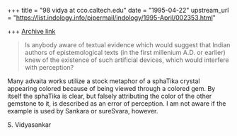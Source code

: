 +++
title = "98 vidya at cco.caltech.edu"
date = "1995-04-22"
upstream_url = "https://list.indology.info/pipermail/indology/1995-April/002353.html"

+++
[Archive link](https://list.indology.info/pipermail/indology/1995-April/002353.html)

> Is anybody aware of textual evidence which would suggest that
> Indian authors of epistemological texts (in the first millenium A.D. or
> earlier) knew of the existence of such artificial devices,
> which would interfere with perception?

Many advaita works utilize a stock metaphor of a sphaTika crystal appearing
colored because of being viewed through a colored gem. By itself the sphaTika
is clear, but falsely attributing the color of the other gemstone to it, is
described as an error of perception. I am not aware if the example is used by
Sankara or sureSvara, however. 

S. Vidyasankar






